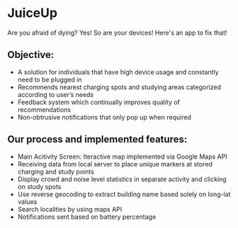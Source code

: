 # JuiceUp

Are you afraid of dying? Yes! So are your devices! Here's an app to fix that! 

## Objective:
- A solution for individuals that have high device usage and constantly need to be plugged in
- Recommends nearest charging spots and studying areas categorized according to user’s needs
- Feedback system which continually improves quality of recommendations
- Non-obtrusive notifications that only pop up when required

## Our process and implemented features:

- Main Acitivity Screen: Iteractive map implemented via Google Maps API
- Receiving data from local server to place unique markers at stored charging and study points
- Display crowd and noise level statistics in separate activity and clicking on study spots
- Use reverse geocoding to extract building name based solely on long-lat values
- Search localities by using maps API
- Notifications sent based on battery percentage
